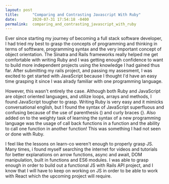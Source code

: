 ```yaml
---
layout: post
title:      "Comparing and Contrasting Javascript With Ruby"
date:       2020-07-31 17:54:18 -0400
permalink:  comparing_and_contrasting_javascript_with_ruby
---
```





Ever since starting my journey of becoming a full stack software developer, I had tried my best to grasp the concepts of programming and thinking in terms of softtware, programming syntax and the very important concept of object orientation. The Sinatra and Rails frameworks really helped me get comfortable with writing Ruby and I was getting enough confidence to want to build more independent projects using the knowledge I had gained thus far. After submitting my rails project, and passing my assesment, I was excited to get started with JavaScript because I thought I'd have an easy time grasping it since I was alrady familiar with one programming language. 

However, this wasn't entirely the case. Although both Ruby and JavaScript are object oriented languages, and utilize loops, arrays and methods, I found JavaScript tougher to grasp. Writing Ruby is very easy and it mimicks conversational english, but I found the syntax of JavaScript superfluous and confusing because of the use of parenthesis () and curly braces {}. Also added on to the weighty task of learning the syntax of a new programming language was the usage of call back functions in a function and the ability to call one function in another function! This was something I had not seen or done with Ruby. 

I feel like the lessons on learn-co weren't enough to properly grasp JS. Many times, i found myself searching the internet for videos and tutorials for better explanations on arrow functions, async and await, DOM manipulation,  built in functions and ES6 modules. I was able to grasp enough in order to build out a functional JS with Rails API project, and I know that I will have to keep on working on JS in order to be able to work with React which the upcoming project will require. 


